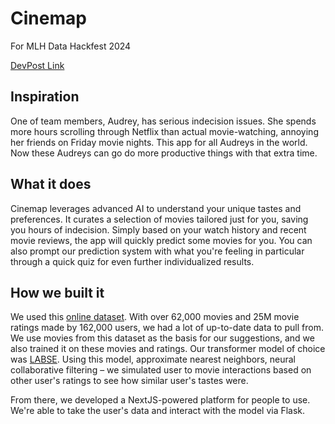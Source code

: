 # Cinemap
For MLH Data Hackfest 2024

[DevPost Link](https://devpost.com/software/cinemap)

## Inspiration
One of team members, Audrey, has serious indecision issues. She spends more hours scrolling through Netflix than actual movie-watching, annoying her friends on Friday movie nights. This app for all Audreys in the world. Now these Audreys can go do more productive things with that extra time.

## What it does
Cinemap leverages advanced AI to understand your unique tastes and preferences. It curates a selection of movies tailored just for you, saving you hours of indecision. Simply based on your watch history and recent movie reviews, the app will quickly predict some movies for you. You can also prompt our prediction system with what you're feeling in particular through a quick quiz for even further individualized results.

## How we built it
We used this [online dataset](https://grouplens.org/datasets/movielens/). With over 62,000 movies and 25M movie ratings made by 162,000 users, we had a lot of up-to-date data to pull from. We use movies from this dataset as the basis for our suggestions, and we also trained it on these movies and ratings. Our transformer model of choice was [LABSE](https://huggingface.co/sentence-transformers/LaBSE). Using this model, approximate nearest neighbors, neural collaborative filtering – we simulated user to movie interactions based on other user's ratings to see how similar user's tastes were.

From there, we developed a NextJS-powered platform for people to use. We're able to take the user's data and interact with the model via Flask.


